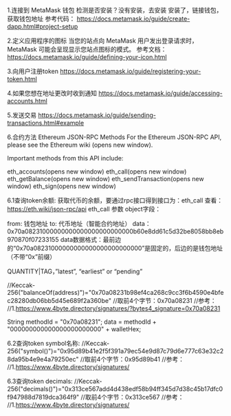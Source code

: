 1.连接到 MetaMask 钱包
检测是否安装？没有安装，去安装
安装了，链接钱包，获取钱包地址
参考代码：
https://docs.metamask.io/guide/create-dapp.html#project-setup

2.定义应用程序的图标
当您的站点向 MetaMask 用户发出登录请求时，MetaMask 可能会呈现显示您站点图标的模式。
参考文档：
https://docs.metamask.io/guide/defining-your-icon.html

3.向用户注册token
https://docs.metamask.io/guide/registering-your-token.html

4.如果您想在地址更改时收到通知
https://docs.metamask.io/guide/accessing-accounts.html

5.发送交易
https://docs.metamask.io/guide/sending-transactions.html#example

6.合约方法
Ethereum JSON-RPC Methods
For the Ethereum JSON-RPC API, please see the Ethereum wiki (opens new window).

Important methods from this API include:

eth_accounts(opens new window)
eth_call(opens new window)
eth_getBalance(opens new window)
eth_sendTransaction(opens new window)
eth_sign(opens new window)

6.1查询token余额:
获取代币的余额，要通过rpc接口得到接口为：eth_call
查看：https://eth.wiki/json-rpc/api   eth_call
参数
object字段：

from: 钱包地址
to: 代币地址（智能合约地址）
data：0x70a08231000000000000000000000000b60e8dd61c5d32be8058bb8eb970870f07233155
data数据格式：最前边的“0x70a08231000000000000000000000000”是固定的，后边的是钱包地址（不带“0x”前缀）

QUANTITY|TAG，”latest”, “earliest” or “pending”


//Keccak-256("balanceOf(address)")="0x70a08231b98ef4ca268c9cc3f6b4590e4bfec28280db06bb5d45e689f2a360be"
//取前4个字节：0x70a08231
//参考：
//1.https://www.4byte.directory/signatures/?bytes4_signature=0x70a08231

String methodId = "0x70a08231";
data = methodId + "000000000000000000000000" + walletHex;

6.2查询token symbol名称:
//Keccak-256("symbol()")="0x95d89b41e2f5f391a79ec54e9d87c79d6e777c63e32c28da95b4e9e4a79250ec"
//取前4个字节：0x95d89b41
//参考：
//1.https://www.4byte.directory/signatures/

6.3查询token decimals:
//Keccak-256("decimals()")="0x313ce567add4d438edf58b94ff345d7d38c45b17dfc0f947988d7819dca364f9"
//取前4个字节：0x313ce567
//参考：
//1.https://www.4byte.directory/signatures/

